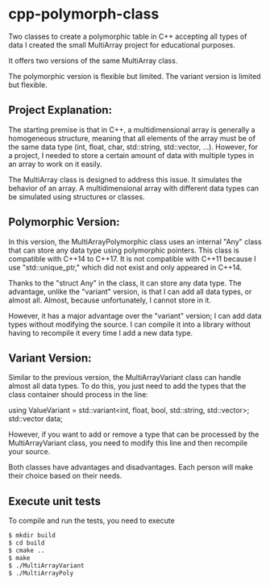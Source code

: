 # cpp-polymorph-class
Two classes to create a polymorphic table in C++ accepting all types of data
I created the small MultiArray project for educational purposes.

It offers two versions of the same MultiArray class.

The polymorphic version is flexible but limited. The variant version is limited but flexible.

## Project Explanation:

The starting premise is that in C++, a multidimensional array is generally a homogeneous structure, meaning that all elements of the array must be of the same data type (int, float, char, std::string, std::vector, ...). However, for a project, I needed to store a certain amount of data with multiple types in an array to work on it easily.

The MultiArray class is designed to address this issue. It simulates the behavior of an array. A multidimensional array with different data types can be simulated using structures or classes.

## Polymorphic Version:

In this version, the MultiArrayPolymorphic class uses an internal "Any" class that can store any data type using polymorphic pointers. This class is compatible with C++14 to C++17. It is not compatible with C++11 because I use "std::unique_ptr," which did not exist and only appeared in C++14.

Thanks to the "struct Any" in the class, it can store any data type. The advantage, unlike the "variant" version, is that I can add all data types, or almost all. Almost, because unfortunately, I cannot store <vector> in it.

However, it has a major advantage over the "variant" version; I can add data types without modifying the source. I can compile it into a library without having to recompile it every time I add a new data type.

## Variant Version:

Similar to the previous version, the MultiArrayVariant class can handle almost all data types. To do this, you just need to add the types that the class container should process in the line:

using ValueVariant = std::variant<int, float, bool, std::string, std::vector<int>>;
std::vector<ValueVariant> data;

However, if you want to add or remove a type that can be processed by the MultiArrayVariant class, you need to modify this line and then recompile your source.



Both classes have advantages and disadvantages. Each person will make their choice based on their needs.



## Execute unit tests

To compile and run the tests, you need to execute

```sh
$ mkdir build
$ cd build
$ cmake ..
$ make
$ ./MultiArrayVariant
$ ./MultiArrayPoly
